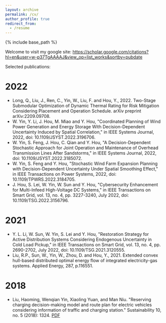 ```yaml
---
layout: archive
permalink: /cv/
author_profile: true
redirect_from:
  - /resume
---
```


{% include base_path %}

Welcome to visit my google site: https://scholar.google.com/citations?hl=en&user=w-p37TgAAAAJ&view_op=list_works&sortby=pubdate

Selected publications:

2022
======
* Long, Q., Liu, J., Ren, C., Yin, W., Liu, F. and Hou, Y., 2022. Two-Stage Submodular Optimization of Dynamic Thermal Rating for Risk Mitigation Considering Placement and Operation Schedule. arXiv preprint arXiv:2209.09708.
* W. Yin, Y. Li, J. Hou, M. Miao and Y. Hou, "Coordinated Planning of Wind Power Generation and Energy Storage With Decision-Dependent Uncertainty Induced by Spatial Correlation," in IEEE Systems Journal, 2022, doi: 10.1109/JSYST.2022.3196706.
* W. Yin, S. Feng, J. Hou, C. Qian and Y. Hou, "A Decision-Dependent Stochastic Approach for Joint Operation and Maintenance of Overhead Transmission Lines After Sandstorms," in IEEE Systems Journal, 2022, doi: 10.1109/JSYST.2022.3185072.
* W. Yin, S. Feng and Y. Hou, "Stochastic Wind Farm Expansion Planning with Decision-Dependent Uncertainty Under Spatial Smoothing Effect," in IEEE Transactions on Power Systems, 2022, doi: 10.1109/TPWRS.2022.3184705.
* J. Hou, S. Lei, W. Yin, W. Sun and Y. Hou, "Cybersecurity Enhancement for Multi-Infeed High-Voltage DC Systems," in IEEE Transactions on Smart Grid, vol. 13, no. 4, pp. 3227-3240, July 2022, doi: 10.1109/TSG.2022.3156796.

2021
======
* Y. L. Li, W. Sun, W. Yin, S. Lei and Y. Hou, "Restoration Strategy for Active Distribution Systems Considering Endogenous Uncertainty in Cold Load Pickup," in IEEE Transactions on Smart Grid, vol. 13, no. 4, pp. 2690-2702, July 2022, doi: 10.1109/TSG.2021.3120555.
* Liu, R.P., Sun, W., Yin, W., Zhou, D. and Hou, Y., 2021. Extended convex hull-based distributed optimal energy flow of integrated electricity-gas systems. Applied Energy, 287, p.116551.

2018
======
* Liu, Haoming, Wenqian Yin, Xiaoling Yuan, and Man Niu. "Reserving charging decision-making model and route plan for electric vehicles considering information of traffic and charging station." Sustainability 10, no. 5 (2018): 1324. [PDF](https://www.mdpi.com/2071-1050/10/5/1324)
